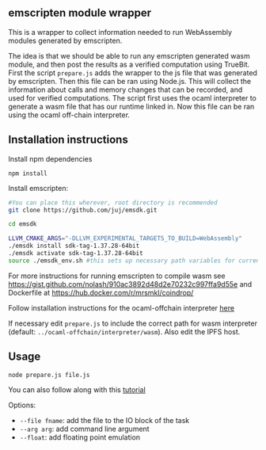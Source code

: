 ## emscripten module wrapper

This is a wrapper to collect information needed to run WebAssembly modules generated by emscripten.

The idea is that we should be able to run any emscripten generated wasm module, and then post the results as a verified computation using TrueBit. First the script `prepare.js` adds the wrapper to the js file that was generated by emscripten. Then this file
can be ran using Node.js. This will collect the information about calls and memory changes that can be recorded, and used for verified computations. The script first uses the ocaml interpreter to generate a wasm file that has our runtime linked in.
Now this file can be ran using the ocaml off-chain interpreter.

## Installation instructions

Install npm dependencies
```
npm install
```

Install emscripten:

```bash
#You can place this wherever, root directory is recommended
git clone https://github.com/juj/emsdk.git

cd emsdk

LLVM_CMAKE_ARGS="-DLLVM_EXPERIMENTAL_TARGETS_TO_BUILD=WebAssembly" 
./emsdk install sdk-tag-1.37.28-64bit
./emsdk activate sdk-tag-1.37.28-64bit
source ./emsdk_env.sh #this sets up necessary path variables for current terminal session
```

For more instructions for running emscripten to compile wasm see
https://gist.github.com/nolash/910ac3892d48d2e70232c997ffa9d55e
and Dockerfile at https://hub.docker.com/r/mrsmkl/coindrop/

Follow installation instructions for the ocaml-offchain interpreter [here](https://github.com/TrueBitFoundation/ocaml-offchain)

If necessary edit `prepare.js` to include the correct path for wasm interpreter (default: `../ocaml-offchain/interpreter/wasm`).
Also edit the IPFS host.

## Usage

```
node prepare.js file.js
```

You can also follow along with this [tutorial](https://github.com/TrueBitFoundation/emscripten-module-wrapper/wiki/Tutorial)

Options:
 * `--file fname`: add the file to the IO block of the task
 * `--arg arg`: add command line argument
 * `--float`: add floating point emulation

